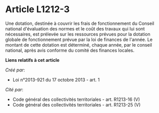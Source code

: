 # Article L1212-3

Une dotation, destinée à couvrir les frais de fonctionnement du Conseil national d'évaluation des normes et le coût des
travaux qui lui sont nécessaires, est prélevée sur les ressources prévues pour la dotation globale de fonctionnement prévue
par la loi de finances de l'année. Le montant de cette dotation est déterminé, chaque année, par le conseil national, après
avis conforme du comité des finances locales.

**Liens relatifs à cet article**

_Créé par_:

  - Loi n°2013-921 du 17 octobre 2013 - art. 1

_Cité par_:

  - Code général des collectivités territoriales - art. R1213-16 (V)
  - Code général des collectivités territoriales - art. R1213-25 (V)
